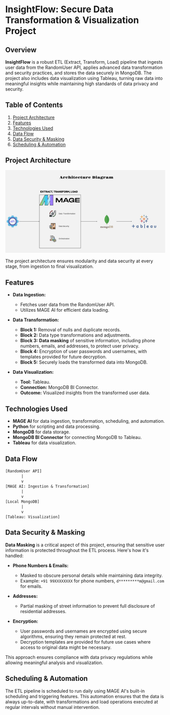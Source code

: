 # InsightFlow: Secure Data Transformation & Visualization Project

## Overview

**InsightFlow** is a robust ETL (Extract, Transform, Load) pipeline that ingests user data from the RandomUser API, applies advanced data transformation and security practices, and stores the data securely in MongoDB. The project also includes data visualization using Tableau, turning raw data into meaningful insights while maintaining high standards of data privacy and security.

## Table of Contents

1. [Project Architecture](#project-architecture)
2. [Features](#features)
3. [Technologies Used](#technologies-used)
4. [Data Flow](#data-flow)
5. [Data Security & Masking](#data-security--masking)
6. [Scheduling & Automation](#scheduling--automation)


## Project Architecture

![Architecture Diagram](https://github.com/DivineSamOfficial/InsightFlow-Secure-Data-Transformation-Visualization/blob/main/Assets/ArchDiag.jpg)

The project architecture ensures modularity and data security at every stage, from ingestion to final visualization.

## Features

- **Data Ingestion:** 
  - Fetches user data from the RandomUser API.
  - Utilizes MAGE AI for efficient data loading.

- **Data Transformation:**
  - **Block 1:** Removal of nulls and duplicate records.
  - **Block 2:** Data type transformations and adjustments.
  - **Block 3:** **Data masking** of sensitive information, including phone numbers, emails, and addresses, to protect user privacy.
  - **Block 4:** Encryption of user passwords and usernames, with templates provided for future decryption.
  - **Block 5:** Securely loads the transformed data into MongoDB.

- **Data Visualization:**
  - **Tool:** Tableau.
  - **Connection:** MongoDB BI Connector.
  - **Outcome:** Visualized insights from the transformed user data.

## Technologies Used

- **MAGE AI** for data ingestion, transformation, scheduling, and automation.
- **Python** for scripting and data processing.
- **MongoDB** for data storage.
- **MongoDB BI Connector** for connecting MongoDB to Tableau.
- **Tableau** for data visualization.


## Data Flow

```plaintext
[RandomUser API]
       |
       v
[MAGE AI: Ingestion & Transformation]
       |
       v
[Local MongoDB]
       |
       v
[Tableau: Visualization]
```

## Data Security & Masking

**Data Masking** is a critical aspect of this project, ensuring that sensitive user information is protected throughout the ETL process. Here's how it's handled:

- **Phone Numbers & Emails:** 
  - Masked to obscure personal details while maintaining data integrity.
  - Example: `+91 99XXXXXXXX` for phone numbers, `d*********m@gmail.com` for emails.
  
- **Addresses:**
  - Partial masking of street information to prevent full disclosure of residential addresses.
  
- **Encryption:**
  - User passwords and usernames are encrypted using secure algorithms, ensuring they remain protected at rest.
  - Decryption templates are provided for future use cases where access to original data might be necessary.

This approach ensures compliance with data privacy regulations while allowing meaningful analysis and visualization.

## Scheduling & Automation

The ETL pipeline is scheduled to run daily using MAGE AI's built-in scheduling and triggering features. This automation ensures that the data is always up-to-date, with transformations and load operations executed at regular intervals without manual intervention.
